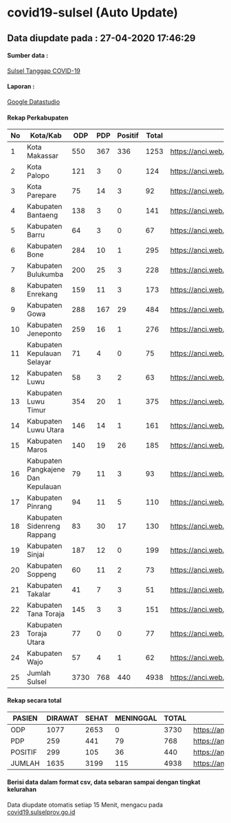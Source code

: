 
# covid19-sulsel (Auto Update)

## Data diupdate pada : 27-04-2020 17:46:29

#### Sumber data :
[Sulsel Tanggap COVID-19](https://covid19.sulselprov.go.id)

#### Laporan :
[Google Datastudio](https://datastudio.google.com/s/uzrboX-8kow)

#### Rekap Perkabupaten 
|No|Kota/Kab|ODP|PDP|Positif|Total|Link|
| --- | --- | --- | --- | --- | --- | --- |
|1|Kota Makassar|550|367|336|1253|https://anci.web.id/cor/kota_makassar|
|2|Kota Palopo|121|3|0|124|https://anci.web.id/cor/kota_palopo|
|3|Kota Parepare|75|14|3|92|https://anci.web.id/cor/kota_parepare|
|4|Kabupaten Bantaeng|138|3|0|141|https://anci.web.id/cor/kabupaten_bantaeng|
|5|Kabupaten Barru|64|3|0|67|https://anci.web.id/cor/kabupaten_barru|
|6|Kabupaten Bone|284|10|1|295|https://anci.web.id/cor/kabupaten_bone|
|7|Kabupaten Bulukumba|200|25|3|228|https://anci.web.id/cor/kabupaten_bulukumba|
|8|Kabupaten Enrekang|159|11|3|173|https://anci.web.id/cor/kabupaten_enrekang|
|9|Kabupaten Gowa|288|167|29|484|https://anci.web.id/cor/kabupaten_gowa|
|10|Kabupaten Jeneponto|259|16|1|276|https://anci.web.id/cor/kabupaten_jeneponto|
|11|Kabupaten Kepulauan Selayar|71|4|0|75|https://anci.web.id/cor/kabupaten_kepulauan_selayar|
|12|Kabupaten Luwu|58|3|2|63|https://anci.web.id/cor/kabupaten_luwu|
|13|Kabupaten Luwu Timur|354|20|1|375|https://anci.web.id/cor/kabupaten_luwu_timur|
|14|Kabupaten Luwu Utara|146|14|1|161|https://anci.web.id/cor/kabupaten_luwu_utara|
|15|Kabupaten Maros|140|19|26|185|https://anci.web.id/cor/kabupaten_maros|
|16|Kabupaten Pangkajene Dan Kepulauan|79|11|3|93|https://anci.web.id/cor/kabupaten_pangkajene_dan_kepulauan|
|17|Kabupaten Pinrang|94|11|5|110|https://anci.web.id/cor/kabupaten_pinrang|
|18|Kabupaten Sidenreng Rappang|83|30|17|130|https://anci.web.id/cor/kabupaten_sidenreng_rappang|
|19|Kabupaten Sinjai|187|12|0|199|https://anci.web.id/cor/kabupaten_sinjai|
|20|Kabupaten Soppeng|60|11|2|73|https://anci.web.id/cor/kabupaten_soppeng|
|21|Kabupaten Takalar|41|7|3|51|https://anci.web.id/cor/kabupaten_takalar|
|22|Kabupaten Tana Toraja|145|3|3|151|https://anci.web.id/cor/kabupaten_tana_toraja|
|23|Kabupaten Toraja Utara|77|0|0|77|https://anci.web.id/cor/kabupaten_toraja_utara|
|24|Kabupaten Wajo|57|4|1|62|https://anci.web.id/cor/kabupaten_wajo|
|25|Jumlah Sulsel|3730|768|440|4938|https://anci.web.id/cor/jumlah_sulsel|

#### Rekap secara total

| PASIEN | DIRAWAT | SEHAT | MENINGGAL | TOTAL | LINK |
| ---- | -------- | ---- | ---- |  ---- | ---- |
| ODP | 1077 | 2653 | 0 | 3730 | https://anci.web.id/cor/odp_detail.html |
| PDP | 259 | 441 | 79 | 768 | https://anci.web.id/cor/pdp_detail.html |
| POSITIF | 299 | 105 | 36 | 440 | https://anci.web.id/cor/positif_detail.html |
| JUMLAH | 1635 | 3199 | 115 | 4938 | https://anci.web.id/cor/jumlah_sulsel/ |

 
#### Berisi data dalam format csv, data sebaran sampai dengan tingkat kelurahan

Data diupdate otomatis setiap 15 Menit, mengacu pada [covid19.sulselprov.go.id](https://covid19.sulselprov.go.id)

